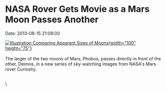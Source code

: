 NASA Rover Gets Movie as a Mars Moon Passes Another
===================================================

Date: 2013-08-15 21:08:00

[![Illustration Comparing Apparent Sizes of
Moons](http://www.jpl.nasa.gov/images/msl/20130815/pia17351-th.jpg){width="100"
height="75"}](http://www.jpl.nasa.gov/news/news.cfm?release=2013-253&rn=news.xml&rst=3878)\
\
The larger of the two moons of Mars, Phobos, passes directly in front of
the other, Deimos, in a new series of sky-watching images from NASA\'s
Mars rover Curiosity.

\
\
